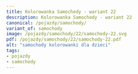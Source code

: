```yaml
---
title: Kolorowanka Samochody - wariant 22
description: Kolorowanka Samochody - wariant 22
canonical: /pojazdy/samochody/
variant_of: samochody
image: /pojazdy/samochody/22/samochody-22.svg
pdf: /pojazdy/samochody/22/samochody-22.pdf
alt: "samochody kolorowanki dla dzieci"
tags:
- pojazdy
- samochody
---
```

